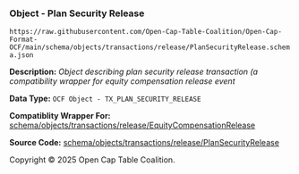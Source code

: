 ### Object - Plan Security Release

`https://raw.githubusercontent.com/Open-Cap-Table-Coalition/Open-Cap-Format-OCF/main/schema/objects/transactions/release/PlanSecurityRelease.schema.json`

  **Description:** _Object describing plan security release transaction (a compatibility wrapper for equity compensation release event_

  **Data Type:** `OCF Object - TX_PLAN_SECURITY_RELEASE`

  **Compatiblity Wrapper For:** [schema/objects/transactions/release/EquityCompensationRelease](./EquityCompensationRelease.md)

  **Source Code:** [schema/objects/transactions/release/PlanSecurityRelease](../../../../../../schema/objects/transactions/release/PlanSecurityRelease.schema.json)

Copyright © 2025 Open Cap Table Coalition.
